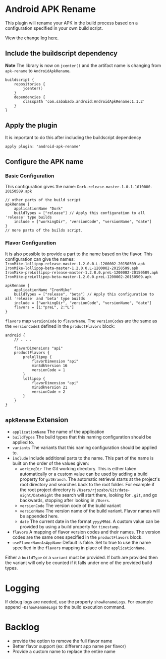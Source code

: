 # Android APK Rename

This plugin will rename your APK in the build process based on a configuration specified in your own build script.

View the change log [here](https://github.com/sababado/AndroidApkRename/blob/master/CHANGELOG.md).

## Include the buildscript dependency
**Note** The library is now on `jcenter()` and the artifact name is changing from `apk-rename` to `AndroidApkRename`.
```GRADLE
buildscript {
    repositories {
        jcenter()
    }
    dependencies {
        classpath 'com.sababado.android:AndroidApkRename:1.1.2'
    }
}
```

## Apply the plugin
It is important to do this after including the buildscript dependency
```GRADLE
apply plugin: 'android-apk-rename'
```

## Configure the APK name
### Basic Configuration
This configuration gives the name: `Dork-release-master-1.0.1-1010000-20150509.apk`
```GRADLE
// other parts of the build script
apkRename {
    applicationName "Dork"
    buildTypes = ["release"] // Apply this configuration to all 'release' type builds
    include = ["workingDir", "versionCode", "versionName", "date"]
}
// more parts of the builds script.
```
### Flavor Configuration
It is also possible to provide a part to the name based on the flavor.
This configuration can give the names:  
`IronMike-lollipop-release-master-1.2.0.0.L-1200002-20150509.apk`  
`IronMike-lollipop-beta-master-1.2.0.0.L-1200002-20150509.apk`  
`IronMike-preLollipop-release-master-1.2.0.0.preL-1200002-20150509.apk`  
`IronMike-preLollipop-beta-master-1.2.0.0.preL-1200002-20150509.apk`

```GRADLE
apkRename {
    applicationName "IronMike"
    buildTypes = ["release", "beta"] // Apply this configuration to all 'release' and 'beta' type builds
    include = ["workingDir", "versionCode", "versionName", "date"]
    flavors = [1:"preL", 2:"L"]
}
```

`flavor`s map `versionCode` to `flavorName`. The `versionCode`s are the same as the `versionCode`s defined in the `productFlavors` block:

```GRADLE
android {
    // . . .
    
    flavorDimensions "api"
    productFlavors {
        prelollipop {
            flavorDimension "api"
            minSdkVersion 16
            versionCode = 1
        }
        lollipop {
            flavorDimension "api"
            minSdkVersion 21
            versionCode = 2
        }
    }
}
```

## `apkRename` Extension
* `applicationName` The name of the application
* `buildTypes` The build types that this naming configuration should be applied to.
* `variants` The variants that this naming configuration should be applied to.
* `include` Include additional parts to the name. This part of the name is built on the order of the values given:
    * `workingDir` The Git working directory. This is either taken automatically or a custom value can be used by adding
a build property for `gitBranch`. The automatic retrieval starts at the project's root directory and searches back to the root folder.
For example if the root project directory is `/Users/rjszabo/Git/date-night/DateNight` the search will start there, looking for `.git`,
and go backwards, stopping after looking in `/Users`.
    * `versionCode` The version code of the build variant
    * `versionName` The version name of the build variant. Flavor names will be appended here.
    * `date` The current date in the format `yyyyMMdd`. A custom value can be provided by using a build property for
`timestamp`.
* `flavors` A mapping of flavor version codes and their names. The version codes are the same ones specified in the
 `productFlavors` block.
* `useFlavorNameAsAppName` Default is false. Set to true to use the name specified in the `flavors` mapping in place of the `applicationName`.

Either a `buildType` or a `variant` must be provided. If both are provided then the variant will only be counted if
it falls under one of the provided build types.

# Logging
If debug logs are needed, use the property `showRenameLogs`. For example append `-DshowRenameLogs` to the build execution command.

# Backlog
* provide the option to remove the full flavor name
* Better flavor support (ex: different app name per flavor)
* Provide a custom name to replace the entire name
